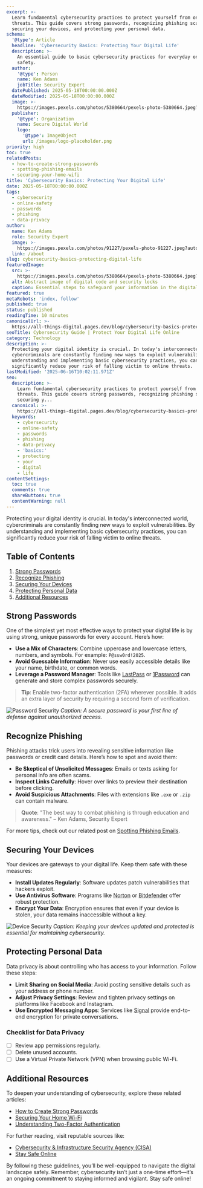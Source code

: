 ```yaml
---
excerpt: >-
  Learn fundamental cybersecurity practices to protect yourself from online
  threats. This guide covers strong passwords, recognizing phishing scams,
  securing your devices, and protecting your personal data.
schema:
  '@type': Article
  headline: 'Cybersecurity Basics: Protecting Your Digital Life'
  description: >-
    An essential guide to basic cybersecurity practices for everyday online
    safety.
  author:
    '@type': Person
    name: Ken Adams
    jobTitle: Security Expert
  datePublished: 2025-05-18T00:00:00.000Z
  dateModified: 2025-05-18T00:00:00.000Z
  image: >-
    https://images.pexels.com/photos/5380664/pexels-photo-5380664.jpeg?auto=compress&cs=tinysrgb&w=1260&h=750&dpr=2
  publisher:
    '@type': Organization
    name: Secure Digital World
    logo:
      '@type': ImageObject
      url: /images/logo-placeholder.png
priority: high
toc: true
relatedPosts:
  - how-to-create-strong-passwords
  - spotting-phishing-emails
  - securing-your-home-wifi
title: 'Cybersecurity Basics: Protecting Your Digital Life'
date: 2025-05-18T00:00:00.000Z
tags:
  - cybersecurity
  - online-safety
  - passwords
  - phishing
  - data-privacy
author:
  name: Ken Adams
  role: Security Expert
  image: >-
    https://images.pexels.com/photos/91227/pexels-photo-91227.jpeg?auto=compress&cs=tinysrgb&w=1260&h=750&dpr=2
  link: /about
slug: cybersecurity-basics-protecting-digital-life
featuredImage:
  src: >-
    https://images.pexels.com/photos/5380664/pexels-photo-5380664.jpeg?auto=compress&cs=tinysrgb&w=1260&h=750&dpr=2
  alt: Abstract image of digital code and security locks
  caption: Essential steps to safeguard your information in the digital age.
featured: true
metaRobots: 'index, follow'
published: true
status: published
readingTime: 10 minutes
canonicalUrl: >-
  https://all-things-digital.pages.dev/blog/cybersecurity-basics-protecting-digital-life
seoTitle: Cybersecurity Guide | Protect Your Digital Life Online
category: Technology
description: >-
  Protecting your digital identity is crucial. In today's interconnected world,
  cybercriminals are constantly finding new ways to exploit vulnerabilities. By
  understanding and implementing basic cybersecurity practices, you can
  significantly reduce your risk of falling victim to online threats.
lastModified: '2025-06-16T10:02:11.971Z'
seo:
  description: >-
    Learn fundamental cybersecurity practices to protect yourself from online
    threats. This guide covers strong passwords, recognizing phishing scams,
    securing y...
  canonical: >-
    https://all-things-digital.pages.dev/blog/cybersecurity-basics-protecting-digital-life
  keywords:
    - cybersecurity
    - online-safety
    - passwords
    - phishing
    - data-privacy
    - 'basics:'
    - protecting
    - your
    - digital
    - life
contentSettings:
  toc: true
  comments: true
  shareButtons: true
  contentWarning: null
---
```


Protecting your digital identity is crucial. In today's interconnected world, cybercriminals are constantly finding new ways to exploit vulnerabilities. By understanding and implementing basic cybersecurity practices, you can significantly reduce your risk of falling victim to online threats.

## Table of Contents

1. [Strong Passwords](#strong-passwords)
2. [Recognize Phishing](#recognize-phishing)
3. [Securing Your Devices](#securing-your-devices)
4. [Protecting Personal Data](#protecting-personal-data)
5. [Additional Resources](#additional-resources)

## Strong Passwords

One of the simplest yet most effective ways to protect your digital life is by using strong, unique passwords for every account. Here’s how:

- **Use a Mix of Characters**: Combine uppercase and lowercase letters, numbers, and symbols. For example: `P@ssw0rd!2025`.
- **Avoid Guessable Information**: Never use easily accessible details like your name, birthdate, or common words.
- **Leverage a Password Manager**: Tools like [LastPass](https://www.lastpass.com/) or [1Password](https://1password.com/) can generate and store complex passwords securely.

> **Tip**: Enable two-factor authentication (2FA) wherever possible. It adds an extra layer of security by requiring a second form of verification.

![Password Security](https://images.pexels.com/photos/414860/pexels-photo-414860.jpeg?auto=compress&cs=tinysrgb&w=1260&h=750&dpr=2)
_Caption: A secure password is your first line of defense against unauthorized access._

## Recognize Phishing

Phishing attacks trick users into revealing sensitive information like passwords or credit card details. Here’s how to spot and avoid them:

- **Be Skeptical of Unsolicited Messages**: Emails or texts asking for personal info are often scams.
- **Inspect Links Carefully**: Hover over links to preview their destination before clicking.
- **Avoid Suspicious Attachments**: Files with extensions like `.exe` or `.zip` can contain malware.

> **Quote**: "The best way to combat phishing is through education and awareness." – Ken Adams, Security Expert

For more tips, check out our related post on [Spotting Phishing Emails](#).

## Securing Your Devices

Your devices are gateways to your digital life. Keep them safe with these measures:

- **Install Updates Regularly**: Software updates patch vulnerabilities that hackers exploit.
- **Use Antivirus Software**: Programs like [Norton](https://www.norton.com/) or [Bitdefender](https://www.bitdefender.com/) offer robust protection.
- **Encrypt Your Data**: Encryption ensures that even if your device is stolen, your data remains inaccessible without a key.

![Device Security](https://images.pexels.com/photos/3861972/pexels-photo-3861972.jpeg?auto=compress&cs=tinysrgb&w=1260&h=750&dpr=2)
_Caption: Keeping your devices updated and protected is essential for maintaining cybersecurity._

## Protecting Personal Data

Data privacy is about controlling who has access to your information. Follow these steps:

- **Limit Sharing on Social Media**: Avoid posting sensitive details such as your address or phone number.
- **Adjust Privacy Settings**: Review and tighten privacy settings on platforms like Facebook and Instagram.
- **Use Encrypted Messaging Apps**: Services like [Signal](https://signal.org/) provide end-to-end encryption for private conversations.

### Checklist for Data Privacy

- [ ] Review app permissions regularly.
- [ ] Delete unused accounts.
- [ ] Use a Virtual Private Network (VPN) when browsing public Wi-Fi.

## Additional Resources

To deepen your understanding of cybersecurity, explore these related articles:

- [How to Create Strong Passwords](#)
- [Securing Your Home Wi-Fi](#)
- [Understanding Two-Factor Authentication](#)

For further reading, visit reputable sources like:

- [Cybersecurity & Infrastructure Security Agency (CISA)](https://www.cisa.gov/)
- [Stay Safe Online](https://staysafeonline.org/)

By following these guidelines, you’ll be well-equipped to navigate the digital landscape safely. Remember, cybersecurity isn’t just a one-time effort—it’s an ongoing commitment to staying informed and vigilant. Stay safe online!
